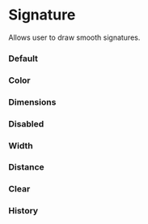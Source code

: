 # Signature

Allows user to draw smooth signatures.

<Playground />

<Usage />

<Api />

<GlobalConfig />

<Examples />

### Default

<Example value="default" />

### Color

<Example value="color" />

### Dimensions

<Example value="dimensions" />

### Disabled

<Example value="disabled" />

### Width

<Example value="width" />

### Distance

<Example value="distance" />

### Clear

<Example value="clear" />

### History

<Example value="history" />

<Checklist 
    accessibility={false}
    bidirectionality={false}
    cssParts={false}
    cssVariables={false}
    documentation={false}
    examples={false}
    events={false}
    keyboard={false}
    methods={false}
    playground={false}
    properties={false}
    skeleton={false}
    slots={false}
/>

<LastModified />
